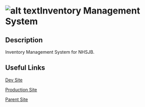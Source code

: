 # ![alt text](https://playground.nhhs-sjb.org/static/inventoryresource/logo.png)Inventory Management System

## Description

Inventory Management System for NHSJB.

## Useful Links
[Dev Site](https://playground.nhhs-sjb.org/home/)

[Production Site](https://deck.nhhs-sjb.org/)

[Parent Site](https://nhhs-sjb.org/)


